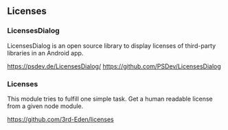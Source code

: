 ## Licenses


### LicensesDialog

LicensesDialog is an open source library to display licenses of third-party libraries in an Android app.

https://psdev.de/LicensesDialog/
https://github.com/PSDev/LicensesDialog


### Licenses

This module tries to fulfill one simple task. Get a human readable license from a given node module.

https://github.com/3rd-Eden/licenses
